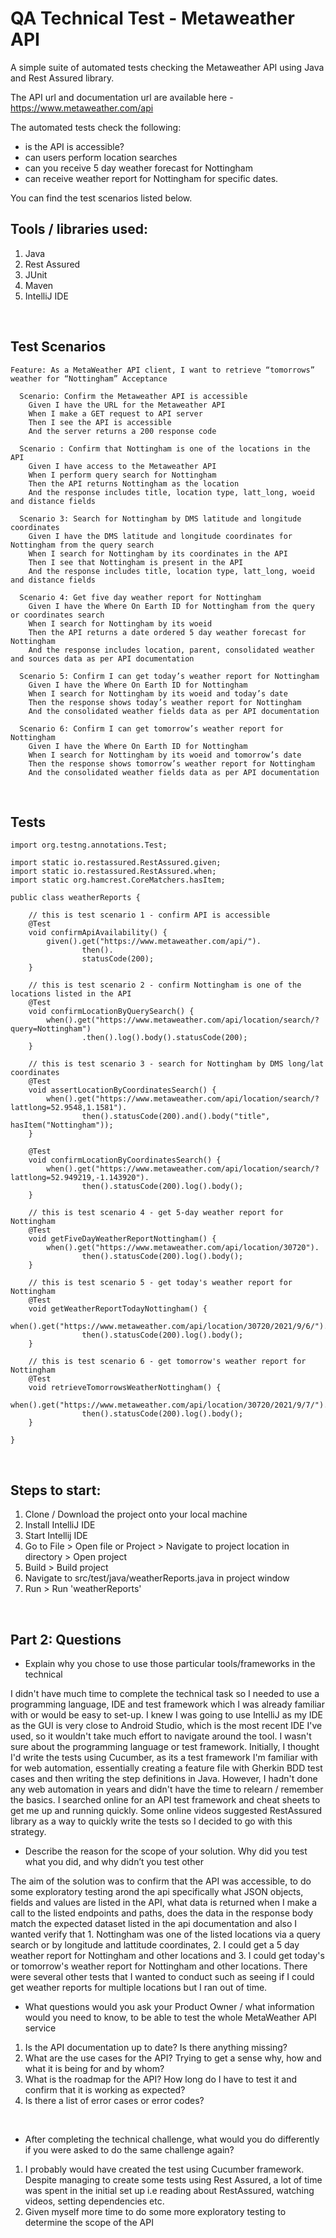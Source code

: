 # QA Technical Test - Metaweather API 

A simple suite of automated tests checking the Metaweather API using Java and Rest Assured library. <br /> 

The API url and documentation url are available here - https://www.metaweather.com/api <br /> 

The automated tests check the following: 
- is the API is accessible?
- can users perform location searches
- can you receive 5 day weather forecast for Nottingham 
- can receive weather report for Nottingham for specific dates. <br /> 

You can find the test scenarios listed below.
<br /> 


## Tools / libraries used: 
1. Java
2. Rest Assured
3. JUnit
4. Maven
5. IntelliJ IDE 
<br /> 


## Test Scenarios

````
Feature: As a MetaWeather API client, I want to retrieve “tomorrows” weather for “Nottingham” Acceptance

  Scenario: Confirm the Metaweather API is accessible 
    Given I have the URL for the Metaweather API 
    When I make a GET request to API server 
    Then I see the API is accessible 
    And the server returns a 200 response code 

  Scenario : Confirm that Nottingham is one of the locations in the API
    Given I have access to the Metaweather API 
    When I perform query search for Nottingham 
    Then the API returns Nottingham as the location 
    And the response includes title, location type, latt_long, woeid and distance fields 
	
  Scenario 3: Search for Nottingham by DMS latitude and longitude coordinates 
    Given I have the DMS latitude and longitude coordinates for Nottingham from the query search
    When I search for Nottingham by its coordinates in the API
    Then I see that Nottingham is present in the API
    And the response includes title, location type, latt_long, woeid and distance fields 

  Scenario 4: Get five day weather report for Nottingham 
    Given I have the Where On Earth ID for Nottingham from the query or coordinates search
    When I search for Nottingham by its woeid  
    Then the API returns a date ordered 5 day weather forecast for Nottingham 
    And the response includes location, parent, consolidated weather and sources data as per API documentation

  Scenario 5: Confirm I can get today’s weather report for Nottingham 
    Given I have the Where On Earth ID for Nottingham 
    When I search for Nottingham by its woeid and today’s date
    Then the response shows today’s weather report for Nottingham 
    And the consolidated weather fields data as per API documentation

  Scenario 6: Confirm I can get tomorrow’s weather report for Nottingham 
    Given I have the Where On Earth ID for Nottingham 
    When I search for Nottingham by its woeid and tomorrow’s date
    Then the response shows tomorrow’s weather report for Nottingham 
    And the consolidated weather fields data as per API documentation

````
<br /> 

## Tests 

````
import org.testng.annotations.Test;

import static io.restassured.RestAssured.given;
import static io.restassured.RestAssured.when;
import static org.hamcrest.CoreMatchers.hasItem;

public class weatherReports {

    // this is test scenario 1 - confirm API is accessible
    @Test
    void confirmApiAvailability() {
        given().get("https://www.metaweather.com/api/").
                then().
                statusCode(200);
    }

    // this is test scenario 2 - confirm Nottingham is one of the locations listed in the API
    @Test
    void confirmLocationByQuerySearch() {
        when().get("https://www.metaweather.com/api/location/search/?query=Nottingham")
                .then().log().body().statusCode(200);
    }

    // this is test scenario 3 - search for Nottingham by DMS long/lat coordinates
    @Test
    void assertLocationByCoordinatesSearch() {
        when().get("https://www.metaweather.com/api/location/search/?lattlong=52.9548,1.1581").
                then().statusCode(200).and().body("title", hasItem("Nottingham"));
    }

    @Test
    void confirmLocationByCoordinatesSearch() {
        when().get("https://www.metaweather.com/api/location/search/?lattlong=52.949219,-1.143920").
                then().statusCode(200).log().body();
    }

    // this is test scenario 4 - get 5-day weather report for Nottingham
    @Test
    void getFiveDayWeatherReportNottingham() {
        when().get("https://www.metaweather.com/api/location/30720").
                then().statusCode(200).log().body();
    }

    // this is test scenario 5 - get today's weather report for Nottingham
    @Test
    void getWeatherReportTodayNottingham() {
        when().get("https://www.metaweather.com/api/location/30720/2021/9/6/").
                then().statusCode(200).log().body();
    }

    // this is test scenario 6 - get tomorrow's weather report for Nottingham
    @Test
    void retrieveTomorrowsWeatherNottingham() {
        when().get("https://www.metaweather.com/api/location/30720/2021/9/7/").
                then().statusCode(200).log().body();
    }

}

````
<br /> 

## Steps to start: 

1. Clone / Download the project onto your local machine 
2. Install IntelliJ IDE 
3. Start Intellij IDE
4. Go to File > Open file or Project > Navigate to project location in directory > Open project 
5. Build > Build project 
6. Navigate to src/test/java/weatherReports.java in project window 
7. Run > Run 'weatherReports'

<br /> 

## Part 2: Questions
            
  - Explain why you chose to use those particular tools/frameworks in the technical <br /> 
  
  I didn't have much time to complete the technical task so I needed to use a programming language, IDE and test framework which I was already familiar with or would be easy to set-up. 
  I knew I was going to use IntelliJ as my IDE as the GUI is very close to Android Studio, which is the most recent IDE I've used, so it wouldn't take much effort to navigate around the tool. 
  I wasn't sure about the programming language or test framework. Initially, I thought I'd write the tests using Cucumber, as its a test framework I'm familiar with for web automation, essentially creating a feature file with Gherkin BDD test cases and then writing the step definitions in Java. 
  However, I hadn't done any web automation in years and didn't have the time to relearn / remember the basics. I searched online for an API test framework and cheat sheets to get me up and running quickly. Some online videos suggested RestAssured library as a way to quickly write the tests so I decided to go with this strategy. 
  <br /> 
  
  - Describe the reason for the scope of your solution. Why did you test what you did, and why didn’t you test other <br /> 
  
  The aim of the solution was to confirm that the API was accessible, to do some exploratory testing arond the api specifically what JSON objects, fields and values are listed in the API, what data is returned when I make a call to the listed endpoints and paths, does the data in the response body match the expected dataset listed in the api documentation 
  and also I wanted verify that 1. Nottingham was one of the listed locations via a query search or by longitude and lattitude coordinates, 2. I could get a 5 day weather report for Nottingham and other locations and 3. I could get today's or tomorrow's weather report for Nottingham and other locations. 
  There were several other tests that I wanted to conduct such as seeing if I could get weather reports for multiple locations but I ran out of time. 
  <br /> 
  
  - What questions would you ask your Product Owner / what information would you need to know, to be able to test the whole MetaWeather API service <br /> 
  1. Is the API documentation up to date? Is there anything missing?
  2. What are the use cases for the API? Trying to get a sense why, how and what it is being for and by whom?
  3. What is the roadmap for the API? How long do I have to test it and confirm that it is working as expected?
  4. Is there a list of error cases or error codes?
  <br /> 
  
  - After completing the technical challenge, what would you do differently if you were asked to do the same challenge again? <br /> 
  1. I probably would have created the test using Cucumber framework. Despite managing to create some tests using Rest Assured, a lot of time was spent in the initial set up i.e reading about RestAssured, watching videos, setting dependencies etc. 
  2. Given myself more time to do some more exploratory testing to determine the scope of the API

  
